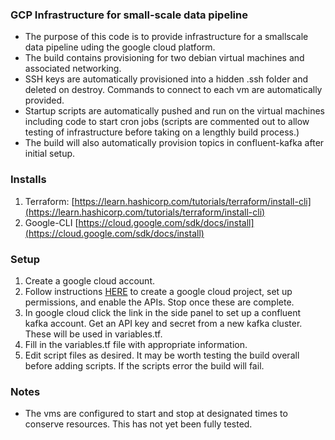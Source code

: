 ### GCP Infrastructure for small-scale data pipeline

- The purpose of this code is to provide infrastructure for a smallscale data pipeline uding the google cloud platform.
- The build contains provisioning for two debian virtual machines and associated networking. 
- SSH keys are automatically provisioned into a hidden .ssh folder and deleted on destroy. Commands to connect to each vm are automatically provided. 
- Startup scripts are automatically pushed and run on the virtual machines including code to start cron jobs (scripts are commented out to allow testing of infrastructure before taking on a lengthly build process.)
- The build will also automatically provision topics in confluent-kafka after initial setup. 

### Installs
1. Terraform: [https://learn.hashicorp.com/tutorials/terraform/install-cli](https://learn.hashicorp.com/tutorials/terraform/install-cli)
2. Google-CLI [https://cloud.google.com/sdk/docs/install](https://cloud.google.com/sdk/docs/install)
### Setup
1. Create a google cloud account.
2. Follow instructions [HERE](https://cloud.google.com/docs/terraform/get-started-with-terraform) to create a google cloud project, set up permissions, and enable the APIs. Stop once these are complete.
3. In google cloud click the link in the side panel to set up a confluent kafka account. Get an API key and secret from a new kafka cluster. These will be used in variables.tf.
4. Fill in the variables.tf file with appropriate information.
5. Edit script files as desired. It may be worth testing the build overall before adding scripts. If the scripts error the build will fail.

### Notes
- The vms are configured to start and stop at designated times to conserve resources. This has not yet been fully tested.